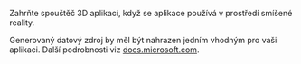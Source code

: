 ﻿Zahrňte spouštěč 3D aplikací, když se aplikace používá v prostředí smíšené reality.

Generovaný datový zdroj by měl být nahrazen jedním vhodným pro vaši aplikaci. Další podrobnosti viz [docs.microsoft.com](https://docs.microsoft.com/en-us/windows/mixed-reality/3d-app-launcher-design-guidance).
